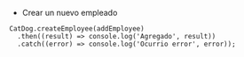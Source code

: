 * Crear un nuevo empleado
```jsconst addEmployee = { username: 'DR. Dre', code: 'OJKCSA-15', dui: '55555-12', position: 'Gerente' };
CatDog.createEmployee(addEmployee)
  .then((result) => console.log('Agregado', result))
  .catch((error) => console.log('Ocurrio error', error));
```